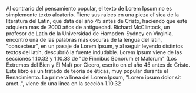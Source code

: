 Al contrario del pensamiento popular, el texto de Lorem Ipsum no es simplemente texto aleatorio. 
Tiene sus raices en una pieza cl´sica de la literatura del Latin, que data del año 45 antes de Cristo, haciendo que este adquiera mas de 2000 
años de antiguedad. Richard McClintock, un profesor de Latin de la 
Universidad de Hampden-Sydney en Virginia, encontró una de las palabras 
más oscuras de la lengua del latín, "consecteur", en un pasaje de Lorem 
Ipsum, y al seguir leyendo distintos textos del latín, descubrió la 
fuente indudable. Lorem Ipsum viene de las secciones 1.10.32 y 1.10.33 
de "de Finnibus Bonorum et Malorum" (Los Extremos del Bien y El Mal) 
por Cicero, escrito en el año 45 antes de Cristo. Este libro es un 
tratado de teoría de éticas, muy popular durante el Renacimiento. 
La primera linea del Lorem Ipsum, "Lorem ipsum dolor sit amet..", viene de una linea en la sección 1.10.32